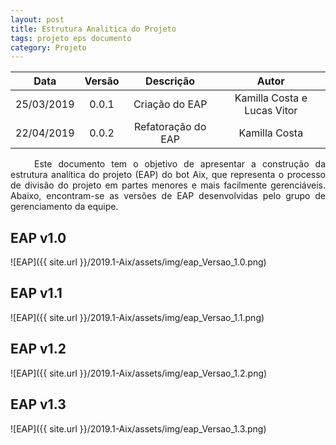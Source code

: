 ```yaml
---
layout: post
title: Estrutura Analitica do Projeto
tags: projeto eps documento
category: Projeto
---
```

| Data       | Versão | Descrição                                   | Autor            |
| :--------: | :----: | :-----------------------------------------: | :--------------: |
| 25/03/2019 | 0.0.1  | Criação do EAP                 | Kamilla Costa e Lucas Vitor   |
| 22/04/2019 | 0.0.2  | Refatoração do EAP             | Kamilla Costa    |

<p align="justify">&emsp;&emsp; Este documento tem o objetivo de apresentar a construção da estrutura analítica do projeto (EAP) do bot Aix, que representa o processo de divisão do projeto em partes menores e mais facilmente gerenciáveis. Abaixo, encontram-se as versões de EAP desenvolvidas pelo grupo de gerenciamento da equipe.</p>
<!--more-->

## EAP v1.0

![EAP]({{ site.url }}/2019.1-Aix/assets/img/eap_Versao_1.0.png)

## EAP v1.1

![EAP]({{ site.url }}/2019.1-Aix/assets/img/eap_Versao_1.1.png)

## EAP v1.2

![EAP]({{ site.url }}/2019.1-Aix/assets/img/eap_Versao_1.2.png)

## EAP v1.3

![EAP]({{ site.url }}/2019.1-Aix/assets/img/eap_Versao_1.3.png)
